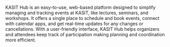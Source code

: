 KASIT Hub is an easy-to-use, web-based platform designed to simplify managing and tracking events at KASIT, like lectures, seminars, and workshops. It offers a single place to schedule and book events, connect with calendar apps, and get real-time updates for any changes or cancellations. With a user-friendly interface, KASIT Hub helps organizers and attendees keep track of participation making planning and coordination more efficient.

